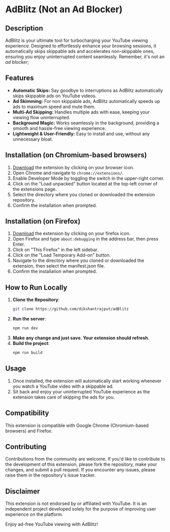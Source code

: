 # AdBlitz (Not an Ad Blocker)

## Description
AdBlitz is your ultimate tool for turbocharging your YouTube viewing experience. Designed to effortlessly enhance your browsing sessions, it automatically skips skippable ads and accelerates non-skippable ones, ensuring you enjoy uninterrupted content seamlessly. Remember, it's not an *ad blocker*;

## Features
- **Automatic Skips:** Say goodbye to interruptions as AdBlitz automatically skips skippable ads on YouTube videos.
- **Ad Skimming:** For non skippable ads, AdBlitz automatically speeds up ads to maximum speed and mute them.
- **Multi-Ad Skipping:** Handles multiple ads with ease, keeping your viewing flow uninterrupted.
- **Background Magic:** Works seamlessly in the background, providing a smooth and hassle-free viewing experience.
- **Lightweight & User-Friendly:** Easy to install and use, without any unnecessary bloat.

<!-- TODO: update the readme file for proper links -->
## Installation (on Chromium-based browsers)
1. [Download](https://ad-blitz.vercel.app/) the extension by clicking on your browser icon.
2. Open Chrome and navigate to `chrome://extensions/`.
3. Enable Developer Mode by toggling the switch in the upper-right corner.
4. Click on the "Load unpacked" button located at the top-left corner of the extensions page.
5. Select the directory where you cloned or downloaded the extension repository.
6. Confirm the installation when prompted.

## Installation (on Firefox)
1. [Download](https://ad-blitz.vercel.app/) the extension by clicking on your firefox icon.
2. Open Firefox and type `about:debugging` in the address bar, then press Enter.
3. Click on "This Firefox" in the left sidebar.
4. Click on the "Load Temporary Add-on" button.
5. Navigate to the directory where you cloned or downloaded the extension, then select the manifest.json file.
6. Confirm the installation when prompted.

## How to Run Locally
1. **Clone the Repository**: 
    ```sh
    git clone https://github.com/dikshantrajput/adBlitz
    ```
2. **Run the server**:
    ```sh
    npm run dev
    ```
3. **Make any change and just save. Your extension should refresh**.
4. **Build the project**:
    ```sh
    npm run build
    ```

## Usage
1. Once installed, the extension will automatically start working whenever you watch a YouTube video with a skippable ad.
2. Sit back and enjoy your uninterrupted YouTube experience as the extension takes care of skipping the ads for you.

## Compatibility
This extension is compatible with Google Chrome (Chromium-based browsers) and Firefox.

## Contributing
Contributions from the community are welcome. If you'd like to contribute to the development of this extension, please fork the repository, make your changes, and submit a pull request. If you encounter any issues, please raise them in the repository's issue tracker.

## Disclaimer
This extension is not endorsed by or affiliated with YouTube. It is an independent project developed solely for the purpose of improving user experience on the platform.

Enjoy ad-free YouTube viewing with AdBlitz!
